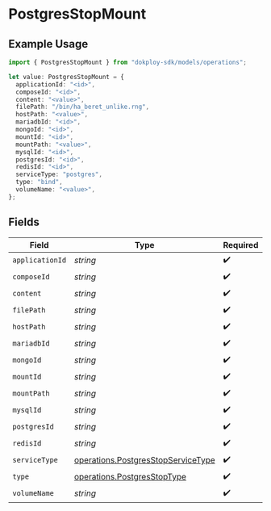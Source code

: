 # PostgresStopMount

## Example Usage

```typescript
import { PostgresStopMount } from "dokploy-sdk/models/operations";

let value: PostgresStopMount = {
  applicationId: "<id>",
  composeId: "<id>",
  content: "<value>",
  filePath: "/bin/ha_beret_unlike.rng",
  hostPath: "<value>",
  mariadbId: "<id>",
  mongoId: "<id>",
  mountId: "<id>",
  mountPath: "<value>",
  mysqlId: "<id>",
  postgresId: "<id>",
  redisId: "<id>",
  serviceType: "postgres",
  type: "bind",
  volumeName: "<value>",
};
```

## Fields

| Field                                                                                    | Type                                                                                     | Required                                                                                 | Description                                                                              |
| ---------------------------------------------------------------------------------------- | ---------------------------------------------------------------------------------------- | ---------------------------------------------------------------------------------------- | ---------------------------------------------------------------------------------------- |
| `applicationId`                                                                          | *string*                                                                                 | :heavy_check_mark:                                                                       | N/A                                                                                      |
| `composeId`                                                                              | *string*                                                                                 | :heavy_check_mark:                                                                       | N/A                                                                                      |
| `content`                                                                                | *string*                                                                                 | :heavy_check_mark:                                                                       | N/A                                                                                      |
| `filePath`                                                                               | *string*                                                                                 | :heavy_check_mark:                                                                       | N/A                                                                                      |
| `hostPath`                                                                               | *string*                                                                                 | :heavy_check_mark:                                                                       | N/A                                                                                      |
| `mariadbId`                                                                              | *string*                                                                                 | :heavy_check_mark:                                                                       | N/A                                                                                      |
| `mongoId`                                                                                | *string*                                                                                 | :heavy_check_mark:                                                                       | N/A                                                                                      |
| `mountId`                                                                                | *string*                                                                                 | :heavy_check_mark:                                                                       | N/A                                                                                      |
| `mountPath`                                                                              | *string*                                                                                 | :heavy_check_mark:                                                                       | N/A                                                                                      |
| `mysqlId`                                                                                | *string*                                                                                 | :heavy_check_mark:                                                                       | N/A                                                                                      |
| `postgresId`                                                                             | *string*                                                                                 | :heavy_check_mark:                                                                       | N/A                                                                                      |
| `redisId`                                                                                | *string*                                                                                 | :heavy_check_mark:                                                                       | N/A                                                                                      |
| `serviceType`                                                                            | [operations.PostgresStopServiceType](../../models/operations/postgresstopservicetype.md) | :heavy_check_mark:                                                                       | N/A                                                                                      |
| `type`                                                                                   | [operations.PostgresStopType](../../models/operations/postgresstoptype.md)               | :heavy_check_mark:                                                                       | N/A                                                                                      |
| `volumeName`                                                                             | *string*                                                                                 | :heavy_check_mark:                                                                       | N/A                                                                                      |